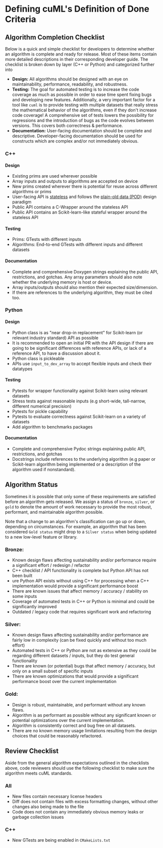 # Defining cuML's Definition of Done Criteria


## Algorithm Completion Checklist

Below is a quick and simple checklist for developers to determine whether an algorithm is complete and ready for release. Most of these items contain more detailed descriptions in their corresponding developer guide. The checklist is broken down by layer (C++ or Python) and categorized further into

- **Design:** All algorithms should be designed with an eye on maintainability, performance, readability, and robustness.
- **Testing:** The goal for automated testing is to increase the code coverage as much as possible in order to ease time spent fixing bugs and developing new features. Additionally, a very important factor for a tool like `cuml` is to provide testing with multiple datasets that really stress the mathematical behavior of the algorithms, even if they don't increase code coverage! A comprehensive set of tests lowers the possibility for regressions and the introduction of bugs as the code evolves between versions. This covers both correctness & performance. 
- **Documentation:** User-facing documentation should be complete and descriptive. Developer-facing documentation should be used for constructs which are complex and/or not immediately obvious. 

### C++

#### Design

- Existing prims are used wherever possible
- Array inputs and outputs to algorithms are accepted on device
- New prims created wherever there is potential for reuse across different algorithms or prims
- User-facing API is [stateless](cpp/DEVELOPER_GUIDE.md#public-cuml-interface) and follows the [plain-old data (POD)](https://en.wikipedia.org/wiki/Passive_data_structure) design paradigm
- Public API contains a C-Wrapper around the stateless API
- Public API contains an Scikit-learn-like stateful wrapper around the stateless API

#### Testing

- Prims: GTests with different inputs
- Algorithms: End-to-end GTests with different inputs and different datasets

#### Documentation

- Complete and comprehensive Doxygen strings explaining the public API, restrictions, and gotchas. Any array parameters should also note whether the underlying memory is host or device.
- Array inputs/outputs should also mention their expected size/dimension.
- If there are references to the underlying algorithm, they must be cited too.


### Python

#### Design

- Python class is as "near drop-in replacement" for Scikit-learn (or relevant industry standard) API as possible
- It is recommended to open an initial PR with the API design if there are going to be significant differences with reference APIs, or lack of a reference API, to have a discussion about it. 
- Python class is pickleable
- APIs use `input_to_dev_array` to accept flexible inputs and check their datatypes

#### Testing 

- Pytests for wrapper functionality against Scikit-learn using relevant datasets
- Stress tests against reasonable inputs (e.g short-wide, tall-narrow, different numerical precision)
- Pytests for pickle capability
- Pytests to evaluate correctness against Scikit-learn on a variety of datasets
- Add algorithm to benchmarks packages

#### Documentation

- Complete and comprehensive Pydoc strings explaining public API, restrictions, and gotchas
- Docstrings include references to the underlying algorithm (e.g paper or Scikit-learn algorithm being implemented or a description of the algorithm used if nonstandard).


## Algorithm Status

Sometimes it is possible that only some of these requirements are satisfied before an algorithm gets released. We assign a status of `bronze`, `silver`, or `gold` to denote the amount of work necessary to provide the most robust, performant, and maintainable algorithm possible.

Note that a change to an algorithm's classification can go up or down, depending on circumstances. For example, an algorithm that has been considered `Gold status` might drop to a `Silver status` when being updated to a new low-level feature or library. 

### Bronze: 
- Known design flaws affecting sustainability and/or performance require a significant effort / redesign / refactor
- C++ checklist / API functionality is complete but Python API has not been built
- ure Python API exists without using C++ for processing when a C++ implementation would provide a significant performance boost
- There are known issues that affect memory / accuracy / stability on some inputs
- Coverage of automated tests in C++ or Python is minimal and could be significantly improved
- Outdated / legacy code that requires significant work and refactoring


### Silver:
- Known design flaws affecting sustainability and/or performance are fairly low in complexity (can be fixed quickly and without too much effort)
- Automated tests in C++ or Python are not as extensive as they could be regarding different datasets / inputs, but they do test general functionality
- There are known (or potential) bugs that affect memory / accuracy, but only on a small subset of specific inputs
- There are known optimizations that would provide a significant performance boost over the current implementation


### Gold: 
- Design is robust, maintainable, and performant without any known flaws.
- Algorithm is as performant as possible without any significant known or potential optimizations over the current implementation.
- Algorithm is consistently correct and bug free on all datasets.
- There are no known memory usage limitations resulting from the design choices that could be reasonably refactored.


## Review Checklist

Aside from the general algorithm expectations outlined in the checklists above, code reviewers should use the following checklist to make sure the algorithm meets cuML standards. 

### All

- New files contain necessary license headers
- Diff does not contain files with excess formatting changes, without other changes also being made to the file
- Code does not contain any immediately obvious memory leaks or garbage collection issues 

### C++

- New GTests are being enabled in `CMakeLists.txt`

